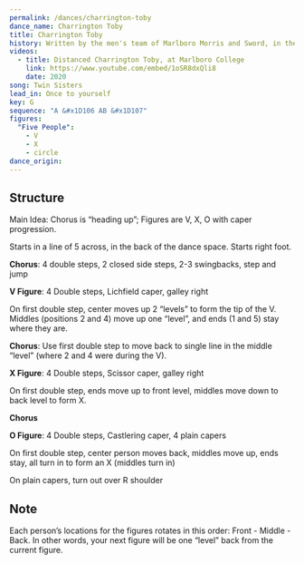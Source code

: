 ```yaml
---
permalink: /dances/charrington-toby
dance_name: Charrington Toby
title: Charrington Toby
history: Written by the men's team of Marlboro Morris and Sword, in the van on their way to Toronto ale with 5 dancers, needing a dance for 5.  Named for the bottle caps of the beer they were drinking, which they used to design the figures.  New starting location added somewhere around 2019-2020 (it was in evidence in a 2020 Virtuale video).
videos:
  - title: Distanced Charrington Toby, at Marlboro College
    link: https://www.youtube.com/embed/1oSR8dxQli8
    date: 2020
song: Twin Sisters
lead_in: Once to yourself
key: G
sequence: "A &#x1D106 AB &#x1D107"
figures:
  "Five People":
    - V
    - X
    - circle
dance_origin:
---
```

## Structure

Main Idea: Chorus is “heading up”; Figures are V, X, O with caper progression.

Starts in a line of 5 across, in the back of the dance space.  Starts right foot.

**Chorus**: 4 double steps, 2 closed side steps, 2-3 swingbacks, step and jump

**V Figure**: 4 Double steps, Lichfield caper, galley right

On first double step, center moves up 2 “levels” to form the tip of the V.  Middles (positions 2 and 4) move up one “level”, and ends (1 and 5) stay where they are.

**Chorus**: Use first double step to move back to single line in the middle “level” (where 2 and 4 were during the V).

**X Figure**: 4 Double steps, Scissor caper, galley right

On first double step, ends move up to front level, middles move down to back level to form X.

**Chorus**

**O Figure**: 4 Double steps, Castlering caper, 4 plain capers

On first double step, center person moves back, middles move up, ends stay, all turn in to form an X (middles turn in)

On plain capers, turn out over R shoulder

## Note

Each person’s locations for the figures rotates in this order: Front - Middle - Back.  In other words, your next figure will be one “level” back from the current figure.

